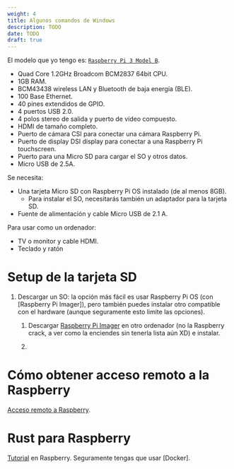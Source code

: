 ```yaml
---
weight: 4
title: Algunos comandos de Windows
description: TODO
date: TODO
draft: true
---
```


[imager]: https://www.raspberrypi.com/software/
[model]: https://www.raspberrypi.com/products/raspberry-pi-3-model-b/
[remote]: https://www.raspberrypi.com/documentation/computers/remote-access.html
[rust]: https://github.com/rust-embedded/rust-raspberrypi-OS-tutorials

El modelo que yo tengo es: [`Raspberry Pi 3 Model B`][model].
- Quad Core 1.2GHz Broadcom BCM2837 64bit CPU.
- 1GB RAM.
- BCM43438 wireless LAN y Bluetooth de baja energía (BLE).
- 100 Base Ethernet.
- 40 pines extendidos de GPIO.
- 4 puertos USB 2.0.
- 4 polos stereo de salida y puerto de vídeo compuesto.
- HDMI de tamaño completo.
- Puerto de cámara CSI para conectar una cámara Raspberry Pi.
- Puerto de display DSI display para conectar a una Raspberry Pi touchscreen.
- Puerto para una Micro SD para cargar el SO y otros datos.
- Micro USB de 2.5A.

Se necesita:
- Una tarjeta Micro SD con Raspberry Pi OS instalado (de al menos 8GB).
    - Para instalar el SO, necesitarás también un adaptador para la tarjeta SD.
- Fuente de alimentación y cable Micro USB de 2.1 A.

Para usar como un ordenador:
- TV o monitor y cable HDMI.
- Teclado y ratón

# Setup de la tarjeta SD
1. Descargar un SO: la opción más fácil es usar Raspberry Pi OS (con
[Raspberry Pi Imager]), pero también
puedes instalar otro compatible con el hardware (aunque seguramente esto limite
las opciones).

    1. Descargar [Raspberry Pi Imager][imager] en otro ordenador (no la Raspberry crack,
    a ver como la enciendes sin tenerla lista aún XD) e instalar.

    2.

# Cómo obtener acceso remoto a la Raspberry
[Acceso remoto a Raspberry][remote].

# Rust para Raspberry
[Tutorial][rust] en Raspberry. Seguramente tengas que usar [Docker].
